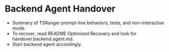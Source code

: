 # Backend Agent Handover

- Summary of TSRanger prompt-line behaviors, tests, and non-interactive mode.
- To recover, read README Optimized Recovery and look for handover.backend.agent.md.
- Start backend agent accordingly.

